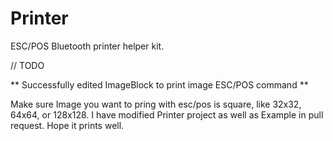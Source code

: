 
# Printer

ESC/POS Bluetooth printer helper kit.

// TODO

**  Successfully edited ImageBlock to print image ESC/POS command  **


Make sure Image you want to pring with esc/pos is square, like 32x32, 64x64, or 128x128. I have modified Printer project as well as Example in pull request. Hope it prints well.
